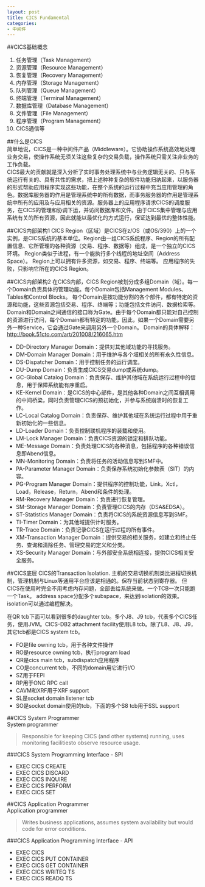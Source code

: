 ```yaml
---
layout: post
title: CICS Fundamental 
categories:
- 中间件
---
```


##CICS基础概念	
1. 任务管理（Task Management）
2. 资源管理（Resource Management）
3. 恢复管理（Recovery Management）
4. 内存管理（Storage Management）
5. 队列管理（Queue Management）
6. 终端管理（Terminal Management）
7. 数据库管理（Database Management）
8. 文件管理（File Management）
9. 程序管理（Program Management）
10. CICS通信等

##什么是CICS	
简单地说，CICS是一种中间件产品（Middleware）。它协助操作系统高效地处理业务交易，使操作系统无须关注这些复杂的交易负载，操作系统只需关注非业务的工作负载。  
CICS最大的贡献就是深入分析了实时事务处理系统中与业务逻辑无关的、只与系统运行有关的、具有共性的需求，把上述种种复杂的软件功能归纳起来，以服务器的形式帮助应用程序实现这些功能，在整个系统的运行过程中充当应用管理的角色。数据库服务器的作用是管理系统中的所有数据，而事务服务器的作用是管理系统中所有的应用及与应用相关的资源。服务器上的应用程序请求CICS的调度服务，在CICS的管理和协调下运，并访问数据库和文件。由于CICS集中管理与应用系统有关的所有资源，因此就能以最优化的方式运行，保证达到最优的整体性能。

##CICS内部架构1
CICS Region（区域）是CICS在z/OS（或OS/390）上的一个实例，是CICS系统的基本单位。Region由一组CICS系统程序、Region的所有配置信息、它所管理的各种资源（交易、程序、数据等）组成，是一个独立的CICS环境。
Region类似于进程，有一个能执行多个线程的地址空间（Address Space）。
Region上可以拥有许多资源，如交易、程序、终端等。
应用程序的失败，只影响它所在的CICS Region。

##CICS内部架构2	
在CICS内部，CICS Region被划分成多组Domain（域）。每一个Domain负责具体的管理功能。每个Domain包括Management Modules、Tables和Control Blocks。
每个Domain是按功能分割的各个部件，都有特定的资源和功能，这些资源包括交易、程序、终端等；功能包括文件访问、数据检索等。
Domain和Domain之间通信的接口称为Gate。由于每个Domain都只能对自己控制的资源进行访问，每个Domain都有特定的功能，因此，如果一个Domain需要另外一种Service，它会通过Gate来调用另外一个Domain。
Domain的具体解释：
http://book.51cto.com/art/201008/216065.htm
* DD-Directory Manager Domain：提供对其他域功能的寻找服务。
* DM-Domain Manager Domain：用于维护与各个域相关的所有永久性信息。
* DS-Dispatcher Domain：用于控制任务的运行调度。
* DU-Dump Domain：负责生成CICS交易dump或系统dump。
* GC-Global Catalog Domain：负责保存、维护其他域在系统运行过程中的信息，用于保障系统能有序重启。
* KE-Kernel Domain：是CICS的中心部件，是其他各种Domain之间互相调用的中间桥梁，同时负责管理CICS的预初始化，并参与系统崩溃时的恢复工作。
* LC-Local Catalog Domain：负责保存、维护其他域在系统运行过程中用于重新初始化的一些信息。
* LD-Loader Domain：负责控制联机程序的装载和使用。
* LM-Lock Manager Domain：负责CICS资源的锁定和排队功能。
* ME-Message Domain：负责处理CICS的各种消息，包括程序的各种错误信息即Abend信息。
* MN-Monitoring Domain：负责将任务的活动信息写到SMF中。
* PA-Parameter Manager Domain：负责保存系统初始化参数表（SIT）的内容。
* PG-Program Manager Domain：提供程序的控制功能，Link，Xctl，Load，Release，Return，Abend和条件的处理。
* RM-Recovery Manager Domain：负责进行恢复管理。
* SM-Storage Manager Domain：负责管理CICS的内存（DSA&EDSA）。
* ST-Statistics Manager Domain：负责将CICS的系统资源信息写到SMF。
* TI-Timer Domain：为其他域提供计时服务。
* TR-Trace Domain：负责记录CICS在运行过程的所有事件。
* XM-Transaction Manager Domain：提供交易的相关服务，如建立和终止任务、查询和清除任务、管理交易的定义和分类。
* XS-Security Manager Domain：与外部安全系统相连接，提供CICS相关安全服务。

##CICS底层
CICS的Transaction Isolation.
主机的交易切换机制类比进程切换机制，管理机制与Linux等通用平台应该是相通的。保存当前状态到寄存器。
但CICS在使用时完全不用考虑内存问题，全部丢给系统来做。一个TCB一次只能跑一个Task。
address space分配多个subspace，来达到isolation的效果。isolation可以通过编程解决。

在QR tcb下面可以看到很多的daughter tcb。多个J8、J9 tcb，代表多个CICS任务，使用JVM。CICS-DB2 attachment facility使用L8 tcb。除了L8、J8、J9，其它tcb都是CICS system tcb。

* FO是file owning tcb，用于各种文件操作
* RO是resource owning tcb，执行program load
* QR是cics main tcb，subdispatch应用程序
* CO是concurrent tcb，不同的domain用它进行I/O
* SZ用于FEPI
* RP用于ONC RPC call
* CAVM和XRF用于XRF support
* SL是socket domain listener tcb
* SO是socket domain使用的tcb，下面的多个S8 tcb用于SSL support

##CICS System Programmer	
System programmer
>Responsible for keeping CICS (and other systems) running, uses monitoring facilitiesto observe resource usage.

###CICS System Programming Interface - SPI
* EXEC CICS CREATE 
* EXEC CICS DISCARD
* EXEC CICS INQUIRE
* EXEC CICS PERFORM
* EXEC CICS SET

##CICS Application Programmer	
Application programmer
>Writes business applications, assumes system availability but would code for error conditions.

###CICS Application Programming Interface - API
* EXEC CICS
* EXEC CICS PUT CONTAINER
* EXEC CICS GET CONTAINER
* EXEC CICS WRITEQ TS
* EXEC CICS READQ TS
